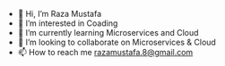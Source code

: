 - 👋 Hi, I’m Raza Mustafa
- 👀 I’m interested in Coading
- 🌱 I’m currently learning Microservices and Cloud
- 💞️ I’m looking to collaborate on Microservices & Cloud
- 📫 How to reach me razamustafa.8@gmail.com

<!---
CodingIsAnArtOfMind/CodingIsAnArtOfMind is a ✨ special ✨ repository because its `README.md` (this file) appears on your GitHub profile.
You can click the Preview link to take a look at your changes.
--->
